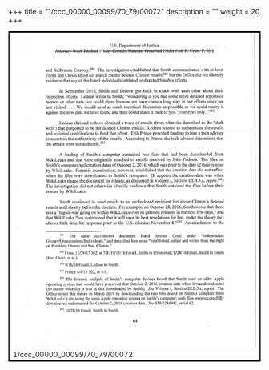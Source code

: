 +++
title = "1/ccc_00000_00099/70_79/00072"
description = ""
weight = 20
+++

<table style="border:2px solid black;max-width:800px;max-height:800px;" 
><tr><td>
<img class="center-fit-jpg"
src="/jpg_/jpg_mueller_report_searchable_072.jpg">
1/ccc_00000_00099/70_79/00072
</img></td></tr></table>
